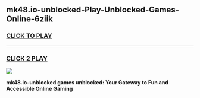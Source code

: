 
## mk48.io-unblocked-Play-Unblocked-Games-Online-6ziik
<h3>
<a href="https://premium76.site?title=mk48.io-unblocked&ref=25A">CLICK TO PLAY</a></h3>
<hr>

<h3>
<a href="https://premium76.site?title=mk48.io-unblocked&ref=25A">CLICK 2 PLAY</a>
  
</h3>

<a href="https://premium76.site?title=mk48.io-unblocked&ref=25A"><img src="https://clearcache.store/games.png"></a>


**mk48.io-unblocked games unblocked: Your Gateway to Fun and Accessible Online Gaming**
